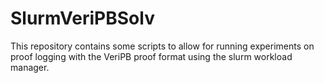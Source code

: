 # SlurmVeriPBSolv

This repository contains some scripts to allow for running experiments on proof logging with the VeriPB proof format using the slurm workload manager.


